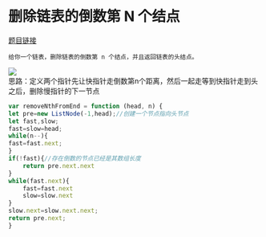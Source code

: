 # 删除链表的倒数第 N 个结点

<a href="https://leetcode-cn.com/problems/remove-nth-node-from-end-of-list/" target="_blank">题目链接</a>

```
给你一个链表，删除链表的倒数第 n 个结点，并且返回链表的头结点。
```
<img src="https://assets.leetcode.com/uploads/2020/10/03/remove_ex1.jpg"/>
<div>思路：定义两个指针先让快指针走倒数第n个距离，然后一起走等到快指针走到头之后，删除慢指针的下一节点</div>


```js
var removeNthFromEnd = function (head, n) {
let pre=new ListNode(-1,head);//创建一个节点指向头节点
let fast,slow;
fast=slow=head;
while(n--){
fast=fast.next;
}
if(!fast){//存在倒数的节点已经是其数组长度
    return pre.next.next
}
while(fast.next){
    fast=fast.next
    slow=slow.next
}
slow.next=slow.next.next;
return pre.next;
}
```